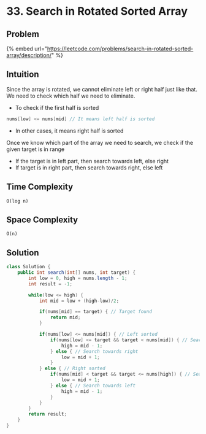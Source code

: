 # 33. Search in Rotated Sorted Array

## Problem

{% embed url="https://leetcode.com/problems/search-in-rotated-sorted-array/description/" %}

## Intuition

Since the array is rotated, we cannot eliminate left or right half just like that. We need to check which half we need to eliminate.

* To check if the first half is sorted

```java
nums[low] <= nums[mid] // It means left half is sorted
```

* In other cases, it means right half is sorted



Once we know which part of the array we need to search, we check if the given target is in range&#x20;

* If the target is in left part, then search towards left, else right
* If target is in right part, then search towards right, else left

## Time Complexity

`O(log n)`

## Space Complexity

`O(n)`

## Solution

```java
class Solution {
    public int search(int[] nums, int target) {
        int low = 0, high = nums.length - 1;
        int result = -1;

        while(low <= high) {
            int mid = low + (high-low)/2;

            if(nums[mid] == target) { // Target found
                return mid;
            }

            if(nums[low] <= nums[mid]) { // Left sorted
                if(nums[low] <= target && target < nums[mid]) { // Search left
                    high = mid - 1;
                } else { // Search towards right
                    low = mid + 1;
                }
            } else { // Right sorted
                if(nums[mid] < target && target <= nums[high]) { // Search right
                    low = mid + 1;
                } else { // Search towards left
                    high = mid - 1;
                }
            }
        }
        return result;
    }
}
```
